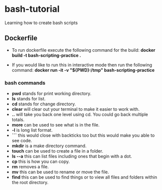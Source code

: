 # bash-tutorial

 Learning how to create bash scripts

## Dockerfile

* To run dockerfile execute the following command for the build:
**docker build -t bash-scripting-practice .**

* If you would like to run this in interactive mode then run the following command:
**docker run -it -v "${PWD}:/tmp" bash-scripting-practice**

### bash commands

* **pwd** stands for print working directory.
* **ls** stands for list.
* **cd** stands for change directory.
* **clear** will clear out your terminal to make it easier to work with.
* **..** will take you back one level using cd. You could go back multiple totals.
* **more** can be used to see what is in the file.
* **-l** is long list format.
* **```** this would close with backticks too but this would make you able to see code.
* **mkdir** is a make directory command.
* **touch** can be used to create a file in a folder.
* **ls --a** this can list files including ones that begin with a dot.
* **cp** this is how you can copy.
* **rm** removes a file.
* **mv** this can be used to rename or move the file.
* **find** this can be used to find things or to view all files and folders within the root directory.
